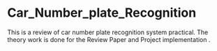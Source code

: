 # Car_Number_plate_Recognition
This is a review of car number plate recognition system practical. The theory work is done for the Review Paper and Project implementation .
